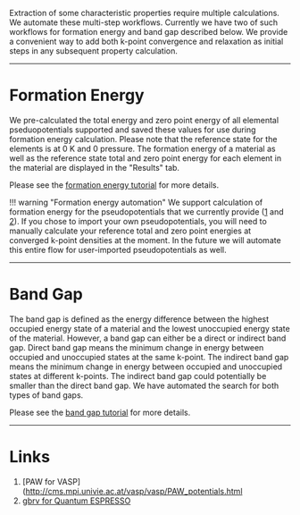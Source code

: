 <!-- TODO by MH -->

Extraction of some characteristic properties require multiple calculations.  We automate these multi-step workflows. Currently we have two of such workflows for formation energy and band gap described below.  We provide a convenient way to add both k-point convergence and relaxation as initial steps in any subsequent property calculation.

<hr>


# Formation Energy

We pre-calculated the total energy and zero point energy of all elemental pseduopotentials supported and saved these values for use during formation energy calculation. Please note that the reference state for the elements is at 0 K and 0 pressure. The formation energy of a material as well as the reference state total and zero point energy for each element in the material are displayed in the "Results" tab.

Please see the [formation energy tutorial](../tutorials/formation-energy.md) for more details.

!!! warning "Formation energy automation"
    We support calculation of formation energy for the pseudopotentials that we currently provide ([1](#links) and [2](#links)).  If you chose to import your own pseudopotentials, you will need to manually calculate your reference total and zero point energies at converged k-point densities at the moment. In the future we will automate this entire flow for user-imported pseudopotentials as well.

<hr>

# Band Gap

The band gap is defined as the energy difference between the highest occupied energy state of a material and the lowest unoccupied energy state of the material.  However, a band gap can either be a direct or indirect band gap.  Direct band gap means the minimum change in energy between occupied and unoccupied states at the same k-point.  The indirect band gap means the minimum change in energy between occupied and unoccupied states at different k-points.  The indirect band gap could potentially be smaller than the direct band gap.  We have automated the search for both types of band gaps.

Please see the [band gap tutorial](../tutorials/band-gap.md) for more details.

<hr>

# Links

1. [PAW for VASP](http://cms.mpi.univie.ac.at/vasp/vasp/PAW_potentials.html
2. [gbrv for Quantum ESPRESSO](https://www.physics.rutgers.edu/gbrv/)


